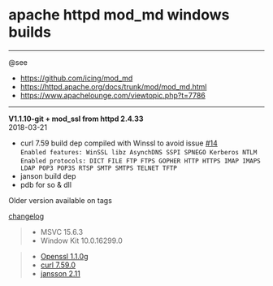 # apache httpd mod_md windows builds #

----
@see  
- https://github.com/icing/mod_md
- https://httpd.apache.org/docs/trunk/mod/mod_md.html  
- https://www.apachelounge.com/viewtopic.php?t=7786  

----
**V1.1.10-git + mod_ssl from httpd 2.4.33**  
2018-03-21 
 - curl 7.59 build dep compiled with Winssl to avoid issue [#14](https://github.com/icing/mod_md/issues/14)  
    ```Enabled features: WinSSL libz AsynchDNS SSPI SPNEGO Kerberos NTLM  ```  
    ```Enabled protocols: DICT FILE FTP FTPS GOPHER HTTP HTTPS IMAP IMAPS LDAP POP3 POP3S RTSP SMTP SMTPS TELNET TFTP```
 - janson build dep 
 - pdb for so & dll

Older version available on tags

[changelog](https://raw.githubusercontent.com/icing/mod_md/master/ChangeLog)

> - MSVC 15.6.3  
> - Window Kit 10.0.16299.0    
    
> - [Openssl 1.1.0g ](https://github.com/openssl/openssl/tree/OpenSSL_1_1_0g)  
> - [curl 7.59.0](https://github.com/curl/curl/tree/curl-7_59_0)  
> - [jansson 2.11 ](https://github.com/akheron/jansson/tree/v2.11)
